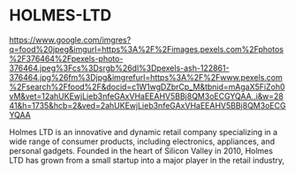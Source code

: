 # HOLMES-LTD

https://www.google.com/imgres?q=food%20jpeg&imgurl=https%3A%2F%2Fimages.pexels.com%2Fphotos%2F376464%2Fpexels-photo-376464.jpeg%3Fcs%3Dsrgb%26dl%3Dpexels-ash-122861-376464.jpg%26fm%3Djpg&imgrefurl=https%3A%2F%2Fwww.pexels.com%2Fsearch%2Ffood%2F&docid=c1W1wgDZbrCp_M&tbnid=mAgaX5FiZoh0vM&vet=12ahUKEwjLieb3nfeGAxVHaEEAHV5BBj8QM3oECGYQAA..i&w=2841&h=1735&hcb=2&ved=2ahUKEwjLieb3nfeGAxVHaEEAHV5BBj8QM3oECGYQAA

Holmes LTD is an innovative and dynamic retail company specializing in a wide range of consumer products, including electronics, appliances, and personal gadgets. Founded in the heart of Silicon Valley in 2010, Holmes LTD has grown from a small startup into a major player in the retail industry, 
